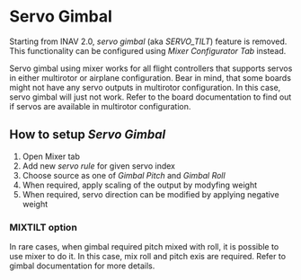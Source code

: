 # Servo Gimbal

Starting from INAV 2.0, _servo gimbal_ (aka _SERVO_TILT_) feature is removed. This functionality can be configured using _Mixer Configurator Tab_ instead.

Servo gimbal using mixer works for all flight controllers that supports servos in either multirotor or airplane configuration. Bear in mind, that some boards might not have any servo outputs in multirotor configuration. In this case, servo gimbal will just not work. Refer to the board documentation to find out if servos are available in multirotor configuration.

## How to setup _Servo Gimbal_

1. Open Mixer tab
1. Add new _servo rule_ for given servo index
1. Choose source as one of _Gimbal Pitch_ and _Gimbal Roll_
1. When required, apply scaling of the output by modyfing weight
1. When required, servo direction can be modified by applying negative weight

### MIXTILT option

In rare cases, when gimbal required pitch mixed with roll, it is possible to use mixer to do it. In this case, mix roll and pitch exis are required. Refer to gimbal documentation for more details.